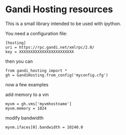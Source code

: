 Gandi Hosting resources
=======================

This is a small library intended to be used with ipython.

You need a configuration file:

    [hosting]
    uri = https://rpc.gandi.net/xmlrpc/2.0/
    key = XXXXXXXXXXXXXXXXXXXXXXXX

then you can

    from gandi_hosting import *
    gh = GandiHosting.from_config('myconfig.cfg')

now a few examples

add memory to a vm

    myvm = gh.vms['myvmhostname']
    myvm.memory = 1024

modify bandwidth

    myvm.ifaces[0].bandwidth = 10240.0

